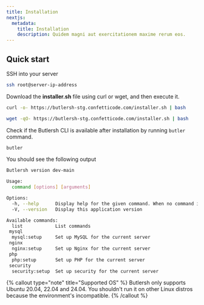```yaml
---
title: Installation
nextjs:
  metadata:
    title: Installation
    description: Quidem magni aut exercitationem maxime rerum eos.
---
```


## Quick start

SSH into your server

```bash
ssh root@server-ip-address
```

Download the **installer.sh** file using curl or wget, and then execute it.

```bash
curl -o- https://butlersh-stg.confetticode.com/installer.sh | bash
```

```bash
wget -qO- https://butlersh-stg.confetticode.com/installer.sh | bash
```

Check if the Butlersh CLI is available after installation by running `butler` command.

```bash
butler
```

You should see the following output

```bash
Butlersh version dev-main

Usage:
  command [options] [arguments]

Options:
  -h, --help      Display help for the given command. When no command is given, display help for the list command
  -V, --version   Display this application version

Available commands:
  list            List commands
 mysql
  mysql:setup     Set up MySQL for the current server
 nginx
  nginx:setup     Set up Nginx for the current server
 php
  php:setup       Set up PHP for the current server
 security
  security:setup  Set up security for the current server
```

{% callout type="note" title="Supported OS" %}
Butlersh only supports Ubuntu 20.04, 22.04 and 24.04. You shouldn't run it on other Linux distros because the environment's incompatible.
{% /callout %}
